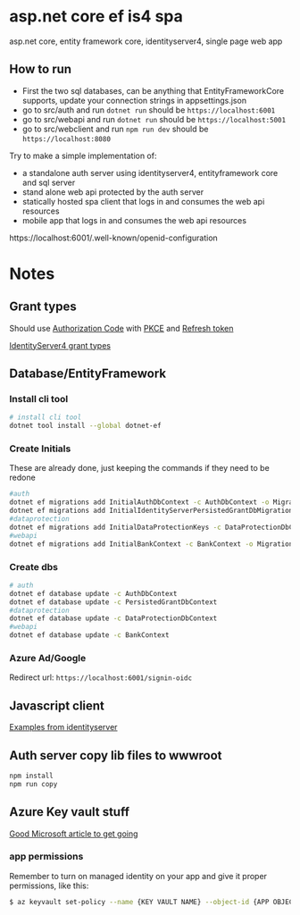 # asp.net core ef is4 spa
asp.net core, entity framework core, identityserver4, single page web app  

## How to run
- First the two sql databases, can be anything that EntityFrameworkCore supports, update your connection strings in appsettings.json
- go to src/auth and run `dotnet run` should be `https://localhost:6001`
- go to src/webapi and run `dotnet run` should be `https://localhost:5001`
- go to src/webclient and run `npm run dev` should be `https://localhost:8080`

Try to make a simple implementation of: 
- a standalone auth server using identityserver4, entityframework core and sql server
- stand alone web api protected by the auth server
- statically hosted spa client that logs in and consumes the web api resources
- mobile app that logs in and consumes the web api resources


https://localhost:6001/.well-known/openid-configuration

# Notes

## Grant types
Should use [Authorization Code](https://oauth.net/2/grant-types/authorization-code/) with [PKCE](https://oauth.net/2/pkce/) and [Refresh token](https://oauth.net/2/grant-types/refresh-token/)

[IdentityServer4 grant types](http://docs.identityserver.io/en/latest/topics/grant_types.html)


## Database/EntityFramework
### Install cli tool
```sh
# install cli tool
dotnet tool install --global dotnet-ef
```

### Create Initials
These are already done, just keeping the commands if they need to be redone
```sh
#auth
dotnet ef migrations add InitialAuthDbContext -c AuthDbContext -o Migrations/AuthDb
dotnet ef migrations add InitialIdentityServerPersistedGrantDbMigration -c PersistedGrantDbContext -o Migrations/PersistedGrantDb
#dataprotection
dotnet ef migrations add InitialDataProtectionKeys -c DataProtectionDbContext -o Migrations/DataProtectionDb
#webapi
dotnet ef migrations add InitialBankContext -c BankContext -o Migrations/BankDb
```

### Create dbs
```sh
# auth
dotnet ef database update -c AuthDbContext
dotnet ef database update -c PersistedGrantDbContext
#dataprotection
dotnet ef database update -c DataProtectionDbContext
#webapi
dotnet ef database update -c BankContext
```

### Azure Ad/Google
Redirect url:
`https://localhost:6001/signin-oidc`

## Javascript client
[Examples from identityserver](http://docs.identityserver.io/en/latest/quickstarts/4_javascript_client.html)


## Auth server copy lib files to wwwroot
```sh
npm install
npm run copy
```

## Azure Key vault stuff
[Good Microsoft article to get going](https://docs.microsoft.com/en-us/aspnet/core/security/key-vault-configuration?view=aspnetcore-3.1#sample-app)

### app permissions
Remember to turn on managed identity on your app and give it proper permissions, like this:
```sh
$ az keyvault set-policy --name {KEY VAULT NAME} --object-id {APP OBJECT ID} --secret-permissions get list
```